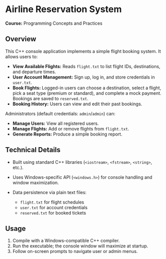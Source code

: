 # Airline Reservation System

**Course:** Programming Concepts and Practices

## Overview

This C++ console application implements a simple flight booking system. It allows users to:

* **View Available Flights:** Reads `flight.txt` to list flight IDs, destinations, and departure times.
* **User Account Management:** Sign up, log in, and store credentials in `user.txt`.
* **Book Flights:** Logged-in users can choose a destination, select a flight, pick a seat type (premium or standard), and complete a mock payment. Bookings are saved to `reserved.txt`.
* **Booking History:** Users can view and edit their past bookings.

Administrators (default credentials: `admin`/`admin`) can:

* **Manage Users:** View all registered users.
* **Manage Flights:** Add or remove flights from `flight.txt`.
* **Generate Reports:** Produce a simple booking report.

## Technical Details

* Built using standard C++ libraries (`<iostream>`, `<fstream>`, `<string>`, etc.).
* Uses Windows-specific API (`<windows.h>`) for console handling and window maximization.
* Data persistence via plain text files:

  * `flight.txt` for flight schedules
  * `user.txt` for account credentials
  * `reserved.txt` for booked tickets

## Usage

1. Compile with a Windows-compatible C++ compiler.
2. Run the executable; the console window will maximize at startup.
3. Follow on-screen prompts to navigate user or admin menus.

